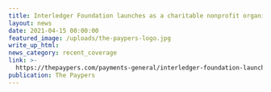 ```yaml
---
title: Interledger Foundation launches as a charitable nonprofit organisation
layout: news
date: 2021-04-15 00:00:00
featured_image: /uploads/the-paypers-logo.jpg
write_up_html:
news_category: recent_coverage
link: >-
  https://thepaypers.com/payments-general/interledger-foundation-launches-as-a-charitable-nonprofit-organisation--1248395
publication: The Paypers
---
```


